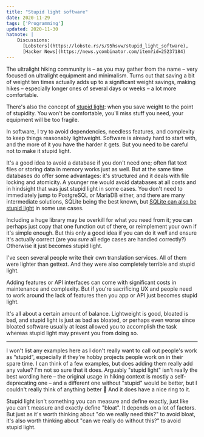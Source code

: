 ```yaml
---
title: "Stupid light software"
date: 2020-11-29
tags: ['Programming']
updated: 2020-11-30
hatnote: |
    Discussions:
      [Lobsters](https://lobste.rs/s/95hsvw/stupid_light_software),
      [Hacker News](https://news.ycombinator.com/item?id=25237184)
---
```


The ultralight hiking community is – as you may gather from the name – very
focused on ultralight equipment and minimalism. Turns out that saving a bit of
weight ten times actually adds up to a significant weight savings, making hikes
– especially longer ones of several days or weeks – a lot more comfortable.

There's also the concept of [stupid light][sl]: when you save weight to the
point of stupidity. You won't be comfortable, you'll miss stuff you need, your
equipment will be too fragile.

[sl]: https://andrewskurka.com/stupid-light-not-always-right-or-better/

In software, I try to avoid dependencies, needless features, and complexity to
keep things reasonably lightweight. Software is already hard to start with, and
the more of it you have the harder it gets. But you need to be careful not to
make it stupid light.

It's a good idea to avoid a database if you don't need one; often flat text
files or storing data in memory works just as well. But at the same time
databases do offer some advantages: it's structured and it deals with file
locking and atomicity. A younger me would avoid databases at all costs and in
hindsight that was just stupid light in some cases. You don't need to
immediately jump to PostgreSQL or MariaDB either, and there are many
intermediate solutions, SQLite being the best known, but [SQLite can also be
stupid light][sqlite] in some use cases.

[sqlite]: https://sqlite.org/whentouse.html

Including a huge library may be overkill for what you need from it; you can
perhaps just copy that one function out of there, or reimplement your own if
it's simple enough. But this only a good idea if you can do it *well* and ensure
it's actually correct (are you *sure* all edge cases are handled correctly?)
Otherwise it just becomes stupid light.

I've seen several people write their own translation services. All of them were
lighter than gettext. And they were also completely terrible and stupid light.

Adding features or API interfaces can come with significant costs in maintenance
and complexity. But if you're sacrificing UX and people need to work around the
lack of features then you app or API just becomes stupid light.

It's all about a certain amount of balance. Lightweight is good, bloated is bad,
and stupid light is just as bad as bloated, or perhaps even worse since bloated
software usually at least allowed you to accomplish the task whereas stupid
light may prevent you from doing so.

---

I won't list any examples here as I don't really want to call out people's work
as “stupid”, especially if they're hobby projects people work on in their spare
time. I can think of a few examples, but does adding them really add any value?
I'm not so sure that it does. Arguably "stupid light" isn't really the best
wording here – the original usage in hiking context is mostly a self-deprecating
one – and a different one without "stupid" would be better, but I couldn't
really think of anything better 🤷 And it does have a nice ring to it.

Stupid light isn't something you can measure and define exactly, just like you
can't measure and exactly define "bloat". It depends on a lot of factors. But
just as it's worth thinking about "do we really need this?" to avoid bloat, it's
also worth thinking about "can we really do without this?" to avoid stupid
light.
